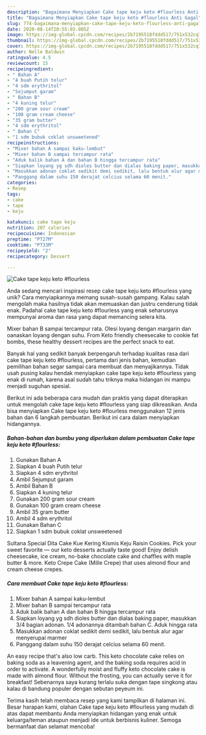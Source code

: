 ```yaml
---
description: "Bagaimana Menyiapkan Cake tape keju keto #flourless Anti Gagal"
title: "Bagaimana Menyiapkan Cake tape keju keto #flourless Anti Gagal"
slug: 774-bagaimana-menyiapkan-cake-tape-keju-keto-flourless-anti-gagal
date: 2020-08-14T20:55:03.805Z
image: https://img-global.cpcdn.com/recipes/2b7195518fddd517/751x532cq70/cake-tape-keju-keto-flourless-foto-resep-utama.jpg
thumbnail: https://img-global.cpcdn.com/recipes/2b7195518fddd517/751x532cq70/cake-tape-keju-keto-flourless-foto-resep-utama.jpg
cover: https://img-global.cpcdn.com/recipes/2b7195518fddd517/751x532cq70/cake-tape-keju-keto-flourless-foto-resep-utama.jpg
author: Nelle Baldwin
ratingvalue: 4.5
reviewcount: 15
recipeingredient:
- " Bahan A"
- "4 buah Putih telur"
- "4 sdm erythritol"
- "Sejumput garam"
- " Bahan B"
- "4 kuning telur"
- "200 gram sour cream"
- "100 gram cream cheese"
- "35 gram butter"
- "4 sdm erythritol"
- " Bahan C"
- "1 sdm bubuk coklat unsweetened"
recipeinstructions:
- "Mixer bahan A sampai kaku-lembut"
- "Mixer bahan B sampai tercampur rata"
- "Aduk balik bahan A dan bahan B hingga tercampur rata"
- "Siapkan loyang yg sdh dioles butter dan dialas baking paper, masukkan 3/4 bagian adonan. 1/4 adonannya ditambah bahan C. Aduk hingga rata"
- "Masukkan adonan coklat sedikit demi sedikit, lalu bentuk alur agar menyerupai marmer"
- "Panggang dalam suhu 150 derajat celcius selama 60 menit."
categories:
- Resep
tags:
- cake
- tape
- keju

katakunci: cake tape keju 
nutrition: 207 calories
recipecuisine: Indonesian
preptime: "PT27M"
cooktime: "PT33M"
recipeyield: "2"
recipecategory: Dessert

---
```



![Cake tape keju keto #flourless](https://img-global.cpcdn.com/recipes/2b7195518fddd517/751x532cq70/cake-tape-keju-keto-flourless-foto-resep-utama.jpg)

Anda sedang mencari inspirasi resep cake tape keju keto #flourless yang unik? Cara menyiapkannya memang susah-susah gampang. Kalau salah mengolah maka hasilnya tidak akan memuaskan dan justru cenderung tidak enak. Padahal cake tape keju keto #flourless yang enak seharusnya mempunyai aroma dan rasa yang dapat memancing selera kita.

Mixer bahan B sampai tercampur rata. Olesi loyang dengan margarin dan oanaskan loyang dengan suhu. From Keto friendly cheesecake to cookie fat bombs, these healthy dessert recipes are the perfect snack to eat.

Banyak hal yang sedikit banyak berpengaruh terhadap kualitas rasa dari cake tape keju keto #flourless, pertama dari jenis bahan, kemudian pemilihan bahan segar sampai cara membuat dan menyajikannya. Tidak usah pusing kalau hendak menyiapkan cake tape keju keto #flourless yang enak di rumah, karena asal sudah tahu triknya maka hidangan ini mampu menjadi suguhan spesial.


Berikut ini ada beberapa cara mudah dan praktis yang dapat diterapkan untuk mengolah cake tape keju keto #flourless yang siap dikreasikan. Anda bisa menyiapkan Cake tape keju keto #flourless menggunakan 12 jenis bahan dan 6 langkah pembuatan. Berikut ini cara dalam menyiapkan hidangannya.

<!--inarticleads1-->

##### Bahan-bahan dan bumbu yang diperlukan dalam pembuatan Cake tape keju keto #flourless:

1. Gunakan  Bahan A
1. Siapkan 4 buah Putih telur
1. Siapkan 4 sdm erythritol
1. Ambil Sejumput garam
1. Ambil  Bahan B
1. Siapkan 4 kuning telur
1. Gunakan 200 gram sour cream
1. Gunakan 100 gram cream cheese
1. Ambil 35 gram butter
1. Ambil 4 sdm erythritol
1. Gunakan  Bahan C
1. Siapkan 1 sdm bubuk coklat unsweetened


Sultana Special Dita Cake Kue Kering Kismis Keju Raisin Cookies. Pick your sweet favorite — our keto desserts actually taste good! Enjoy delish cheesecake, ice cream, no-bake chocolate cake and chaffles with maple butter &amp; more. Keto Crepe Cake (Mille Crepe) that uses almond flour and cream cheese crepes. 

<!--inarticleads2-->

##### Cara membuat Cake tape keju keto #flourless:

1. Mixer bahan A sampai kaku-lembut
1. Mixer bahan B sampai tercampur rata
1. Aduk balik bahan A dan bahan B hingga tercampur rata
1. Siapkan loyang yg sdh dioles butter dan dialas baking paper, masukkan 3/4 bagian adonan. 1/4 adonannya ditambah bahan C. Aduk hingga rata
1. Masukkan adonan coklat sedikit demi sedikit, lalu bentuk alur agar menyerupai marmer
1. Panggang dalam suhu 150 derajat celcius selama 60 menit.


An easy recipe that&#39;s also low carb. This keto chocolate cake relies on baking soda as a leavening agent, and the baking soda requires acid in order to activate. A wonderfully moist and fluffy keto chocolate cake is made with almond flour. Without the frosting, you can actually serve it for breakfast! Sebenarnya saya kurang terlalu suka dengan tape singkong atau kalau di bandung populer dengan sebutan peyeum ini. 

Terima kasih telah membaca resep yang kami tampilkan di halaman ini. Besar harapan kami, olahan Cake tape keju keto #flourless yang mudah di atas dapat membantu Anda menyiapkan hidangan yang enak untuk keluarga/teman ataupun menjadi ide untuk berbisnis kuliner. Semoga bermanfaat dan selamat mencoba!
